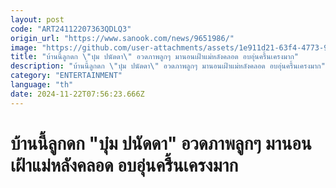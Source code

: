 ```yaml
---
layout: post
code: "ART24112207363QDLQ3"
origin_url: "https://www.sanook.com/news/9651986/"
image: "https://github.com/user-attachments/assets/1e911d21-63f4-4773-94c9-b1f67b57cc08"
title: "บ้านนี้ลูกดก \"บุ๋ม ปนัดดา\" อวดภาพลูกๆ มานอนเฝ้าแม่หลังคลอด อบอุ่นครื้นเครงมาก"
description: "บ้านนี้ลูกดก \"บุ๋ม ปนัดดา\" อวดภาพลูกๆ มานอนเฝ้าแม่หลังคลอด อบอุ่นครื้นเครงมาก"
category: "ENTERTAINMENT"
language: "th"
date: 2024-11-22T07:56:23.666Z
---
```


# บ้านนี้ลูกดก "บุ๋ม ปนัดดา" อวดภาพลูกๆ มานอนเฝ้าแม่หลังคลอด อบอุ่นครื้นเครงมาก